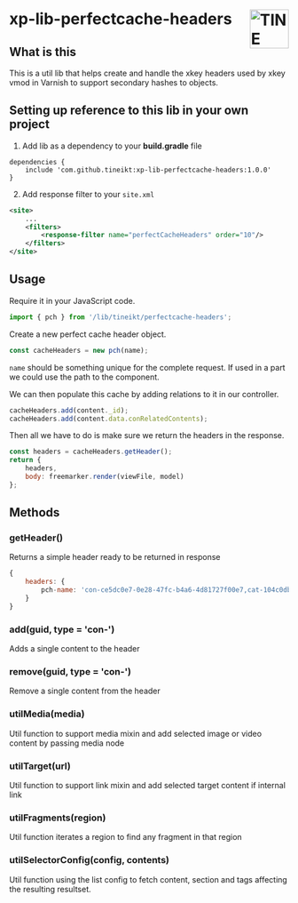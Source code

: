 # <a href="https://www.tine.no/"><img src="https://webfiles.tine.no/Logo/TINE-logo.svg" alt="TINE Logo" width="70" align="right"></a> xp-lib-perfectcache-headers

## What is this
This is a util lib that helps create and handle the xkey headers used by xkey vmod in Varnish to support secondary hashes to objects.

## Setting up reference to this lib in your own project
1. Add lib as a dependency to your **build.gradle** file
```
dependencies {
	include 'com.github.tineikt:xp-lib-perfectcache-headers:1.0.0'
}
```

2. Add response filter to your `site.xml`
```xml
<site>
	...
	<filters>
		<response-filter name="perfectCacheHeaders" order="10"/>
	</filters>
</site>
```

## Usage
Require it in your JavaScript code.

```javascript
import { pch } from '/lib/tineikt/perfectcache-headers';
```

Create a new perfect cache header object.
```javascript
const cacheHeaders = new pch(name);
```
`name` should be something unique for the complete request. If used in a part we could use the path to the component.

We can then populate this cache by adding relations to it in our controller.
```javascript
cacheHeaders.add(content._id);
cacheHeaders.add(content.data.conRelatedContents);
```

Then all we have to do is make sure we return the headers in the response.

```javascript
const headers = cacheHeaders.getHeader();
return {
	headers,
	body: freemarker.render(viewFile, model)
};
```

## Methods

### getHeader()
Returns a simple header ready to be returned in response
```javascript
{
	headers: {
		pch-name: 'con-ce5dc0e7-0e28-47fc-b4a6-4d81727f00e7,cat-104c0db2-aa53-411c-8f6a-9213947d13d9'
	}
}
```

### add(guid, type = 'con-')
Adds a single content to the header

### remove(guid, type = 'con-')
Remove a single content from the header

### utilMedia(media)
Util function to support media mixin and add selected image or video content by passing media node

### utilTarget(url)
Util function to support link mixin and add selected target content if internal link

### utilFragments(region)
Util function iterates a region to find any fragment in that region

### utilSelectorConfig(config, contents)
Util function using the list config to fetch content, section and tags affecting the resulting resultset.
